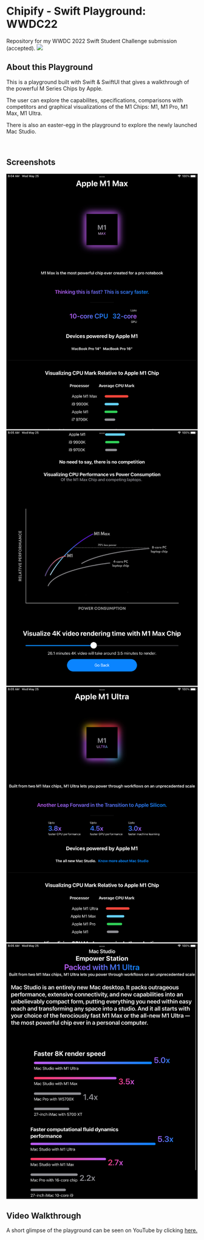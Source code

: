 # Chipify - Swift Playground: WWDC22
Repository for my WWDC 2022 Swift Student Challenge submission (accepted).
<img src="https://githubog.vercel.app/api/link?repo=ishaanbedi/Chipify-WWDC22" />
<br/>

## About this Playground
This is a playground built with Swift & SwiftUI that gives a walkthrough of the powerful M Series Chips by Apple.

The user can explore the capabilites, specifications, comparisons with competitors and graphical visualizations of the M1 Chips: M1, M1 Pro, M1 Max, M1 Ultra.

There is also an easter-egg in the playground to explore the newly launched Mac Studio.

<br/>

## Screenshots
 <img src="screenshots/screenshot1.png" alt="M1 Max Screenshot 1" />
 <img src="screenshots/screenshot2.png" alt="M1 Max Screenshot 2" />
 <img src="screenshots/screenshot3.png" alt="M1 Ultra Screenshot" />
 <img src="screenshots/screenshot4.png" alt="M1 Studio Screenshot" />

<br/>

 ## Video Walkthrough

 A short glimpse of the playground can be seen on YouTube by clicking [here.](https://www.youtube.com/shorts/bWf6gNBQSB8)
